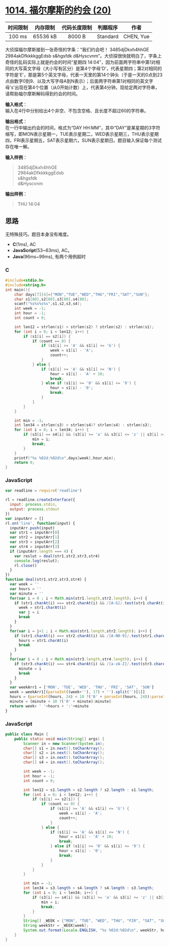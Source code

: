 # [1014. 福尔摩斯的约会 (20)][title]

| 时间限制 | 内存限制 | 代码长度限制 | 判题程序 |   作者   |
|:-------:|:-------:|:----------:|:-------:|:-------:|
|  100 ms | 65536 kB|   8000 B   | Standard|CHEN, Yue|

大侦探福尔摩斯接到一张奇怪的字条：“我们约会吧！ 3485djDkxh4hhGE 2984akDfkkkkggEdsb s&hgsfdk d&Hyscvnm”。大侦探很快就明白了，字条上奇怪的乱码实际上就是约会的时间“星期四 14:04”，因为前面两字符串中第1对相同的大写英文字母（大小写有区分）是第4个字母'D'，代表星期四；第2对相同的字符是'E'，那是第5个英文字母，代表一天里的第14个钟头（于是一天的0点到23点由数字0到9、以及大写字母A到N表示）；后面两字符串第1对相同的英文字母's'出现在第4个位置（从0开始计数）上，代表第4分钟。现给定两对字符串，请帮助福尔摩斯解码得到约会的时间。

**输入格式**：  
输入在4行中分别给出4个非空、不包含空格、且长度不超过60的字符串。

**输出格式**：  
在一行中输出约会的时间，格式为“DAY HH:MM”，其中“DAY”是某星期的3字符缩写，即MON表示星期一，TUE表示星期二，WED表示星期三，THU表示星期四，FRI表示星期五，SAT表示星期六，SUN表示星期日。题目输入保证每个测试存在唯一解。

**输入样例**：
> 3485djDkxh4hhGE  
> 2984akDfkkkkggEdsb  
> s&hgsfdk  
> d&Hyscvnm  

**输出样例**：
> THU 14:04

## 思路
无特殊技巧。题目本身没有难度。

- **C**(1ms), AC
- **JavaScript**(53~63ms), AC。
- **Java**(96ms~99ms), 有两个用例超时

### C
```c
#include<stdio.h>
#include<string.h>
int main(){
    char days[7][4]={"MON","TUE","WED","THU","FRI","SAT","SUN"};
    char s1[80],s2[80],s3[80],s4[80];
    scanf("%s%s%s%s",s1,s2,s3,s4);
    int week = -1;
    int hour = -1;
    int count = 0;

    int len12 = strlen(s1) > strlen(s2) ? strlen(s2) : strlen(s1);
    for (int i = 0; i < len12; i++) {
        if (s1[i] == s2[i]) {
            if (count == 0) {
                if (s1[i] >= 'A' && s1[i] <= 'G') {
                    week = s1[i] - 'A';
                    count++;
                }
            } else {
                if (s1[i] >= 'A' && s1[i] <= 'N') {
                    hour = s1[i] - 'A' + 10;
                    break;
                } else if (s1[i] >= '0' && s1[i] <= '9') {
                    hour = s1[i] - '0';
                    break;
                }
            }
        }
    }

    int min = -1;
    int len34 = strlen(s3) > strlen(s4)? strlen(s4) : strlen(s3);
    for (int i = 0; i < len34; i++) {
        if (s3[i] == s4[i] && (s3[i] >= 'a' && s3[i] <= 'z' || s3[i] >= 'A' && s3[i] <= 'Z')) {
            min = i;
            break;
        }
    }
    printf("%s %02d:%02d\n",days[week],hour,min);
    return 0;
}
```

### JavaScript
```javascript
var readline = require('readline')

rl = readline.createInterface({
  input: process.stdin,
  output: process.stdout
})
var inputArr = []
rl.on('line', function(input) {
  inputArr.push(input)
  var str1 = inputArr[0]
  var str2 = inputArr[1]
  var str3 = inputArr[2]
  var str4 = inputArr[3]
  if (inputArr.length === 4) {
    var reslut = deal(str1,str2,str3,str4)
    console.log(reslut);
    rl.close()
  }
})
function deal(str1,str2,str3,str4) {
  var week = ''
  var hours = ''
  var minute = ''
  for(var i = 0 ; i < Math.min(str1.length,str2.length); i++) {
    if (str1.charAt(i) === str2.charAt(i) && /[A-G]/.test(str1.charAt(i))) {
      week = str1.charAt(i)
      var j = i
      break
    }
  }
  for(var i = j+1 ; i < Math.min(str1.length,str2.length); i++) {
    if (str1.charAt(i) === str2.charAt(i) && /[A-N0-9]/.test(str1.charAt(i))) {
      hours = str1.charAt(i)
      break
    }
  }
  for(var i = 0 ; i < Math.min(str3.length,str4.length); i++) {
    if (str3.charAt(i) === str4.charAt(i) && /[a-zA-Z]/.test(str3.charAt(i))) {
      minute = i
      break
    }
  }
  var weekArr1 = ['MON', 'TUE', 'WED', 'THU', 'FRI', 'SAT', 'SUN']
  week = weekArr1[(parseInt((week+''), 17) + '').split('')[1]]
  hours = (parseInt(hours, 24) < 10 ?('0' + parseInt(hours, 24)):parseInt(hours, 24))
  minute = (minute < 10 ?('0' + minute):minute)
  return week+ ' '+hours + ':'+minute
}
```

### JavaScript
```java
public class Main {
    public static void main(String[] args) {
        Scanner in = new Scanner(System.in);
        char[] s1 = in.next().toCharArray();
        char[] s2 = in.next().toCharArray();
        char[] s3 = in.next().toCharArray();
        char[] s4 = in.next().toCharArray();

        int week = -1;
        int hour = -1;
        int count = 0;

        int len12 = s1.length > s2.length ? s2.length : s1.length;
        for (int i = 0; i < len12; i++) {
            if (s1[i] == s2[i]) {
                if (count == 0) {
                    if (s1[i] >= 'A' && s1[i] <= 'G') {
                        week = s1[i] - 'A';
                        count++;
                    }
                } else {
                    if (s1[i] >= 'A' && s1[i] <= 'N') {
                        hour = s1[i] - 'A' + 10;
                        break;
                    } else if (s1[i] >= '0' && s1[i] <= '9') {
                        hour = s1[i] - '0';
                        break;
                    }
                }
            }
        }

        int min = -1;
        int len34 = s3.length > s4.length ? s4.length : s3.length;
        for (int i = 0; i < len34; i++) {
            if (s3[i] == s4[i] && (s3[i] >= 'a' && s3[i] <= 'z' || s3[i] >= 'A' && s3[i] <= 'Z')) {
                min = i;
                break;
            }
        }
        String[] _WEEK = {"MON", "TUE", "WED", "THU", "FIR", "SAT", "SUN"};
        String weekStr = _WEEK[week];
        System.out.format(Locale.ENGLISH, "%s %02d:%02d\n", weekStr, hour, min);
    }
}
```

[title]: https://www.patest.cn/contests/pat-b-practise/1014
